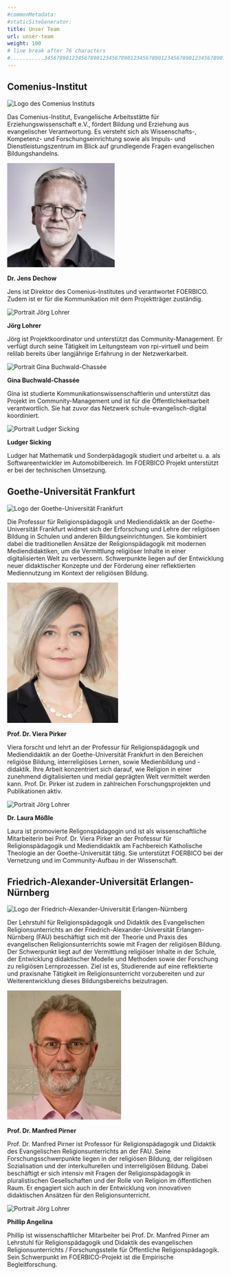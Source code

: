```yaml
---
#commonMetadata:
#staticSiteGenerator:
title: Unser Team
url: unser-team
weight: 100
# line break after 76 characters
#...........3456789012345678901234567890123456789012345678901234567890123456)
---
```


## Comenius-Institut

![Logo des Comenius Instituts](/hello-world/comenius-institut-logo.png)

Das Comenius-Institut, Evangelische Arbeitsstätte für Erziehungswissenschaft e.V.,
fördert Bildung und Erziehung aus evangelischer Verantwortung. Es versteht sich als
Wissenschafts-, Kompetenz- und Forschungseinrichtung sowie als Impuls- und
Dienstleistungszentrum im Blick auf grundlegende Fragen evangelischen Bildungshandelns.

![Portrait Jens Dechow](JensDechow.jpg)

**Dr. Jens Dechow**

Jens ist Direktor des Comenius-Institutes und verantwortet FOERBICO.
Zudem ist er für die Kommunikation mit dem Projektträger zuständig.

![Portrait Jörg Lohrer](/hello-world/joerg-lohrer.jpg)

**Jörg Lohrer**

Jörg ist Projektkoordinator und unterstützt das Community-Management.
Er verfügt durch seine Tätigkeit im Leitungsteam von rpi-virtuell und beim
relilab bereits über langjährige Erfahrung in der Netzwerkarbeit.

![Portrait Gina Buchwald-Chassée](/hello-world/gina-buchwald-chassee.jpg)

**Gina Buchwald-Chassée**

Gina ist studierte Kommunikationswissenschaftlerin und unterstützt das Projekt
im Community-Management und ist für die Öffentlichkeitsarbeit verantwortlich.
Sie hat zuvor das Netzwerk schule-evangelisch-digital koordiniert.

![Portrait Ludger Sicking](/hello-world/ludger-sicking.jpg)

**Ludger Sicking**

Ludger hat Mathematik und Sonderpädagogik studiert und arbeitet u. a. als
Softwareentwickler im Automobilbereich. Im FOERBICO Projekt  unterstützt er
bei der technischen Umsetzung.

## Goethe-Universität Frankfurt

![Logo der Goethe-Universität Frankfurt](/hello-world/Goethe-Universitaet_Frankfurt_Logo.png)

Die Professur für Religionspädagogik und Mediendidaktik an der Goethe-Universität
Frankfurt widmet sich der Erforschung und Lehre der religiösen Bildung in Schulen
und anderen Bildungseinrichtungen. Sie kombiniert dabei die traditionellen Ansätze
der Religionspädagogik mit modernen Mediendidaktiken, um die Vermittlung religiöser
Inhalte in einer digitalisierten Welt zu verbessern. Schwerpunkte liegen auf der
Entwicklung neuer didaktischer Konzepte und der Förderung einer reflektierten Mediennutzung
im Kontext der religiösen Bildung.

![Portrait Jörg Lohrer](VieraPirker.jpg)

**Prof. Dr. Viera Pirker**

Viera forscht und lehrt an der Professur für Religionspädagogik und Mediendidaktik an
der Goethe-Universität Frankfurt in den Bereichen religiöse Bildung, interreligiöses
Lernen, sowie Medienbildung und -didaktik. Ihre Arbeit konzentriert sich darauf, wie
Religion in einer zunehmend digitalisierten und medial geprägten Welt vermittelt
werden kann. Prof. Dr. Pirker ist zudem in zahlreichen Forschungsprojekten und Publikationen
aktiv.

![Portrait Jörg Lohrer](/hello-world/laura-moessle.jpg)

**Dr. Laura Mößle**

Laura ist promovierte Religonspädagogin und ist als wissenschaftliche Mitarbeiterin bei
Prof. Dr. Viera Pirker an der Professur für Religionspädagogik und Mediendidaktik am
Fachbereich Katholische Theologie an der Goethe-Universität tätig. Sie unterstützt FOERBICO
bei der Vernetzung und im Community-Aufbau in der Wissenschaft.

## Friedrich-Alexander-Universität Erlangen-Nürnberg

![Logo der Friedrich-Alexander-Universität Erlangen-Nürnberg](/hello-world/Friedrich-Alexander-Universitaet_Erlangen-Nuernberg_Logo.png)

Der Lehrstuhl für Religionspädagogik und Didaktik des Evangelischen Religionsunterrichts an
der Friedrich-Alexander-Universität Erlangen-Nürnberg (FAU) beschäftigt sich mit der Theorie
und Praxis des evangelischen Religionsunterrichts sowie mit Fragen der religiösen Bildung.
Der Schwerpunkt liegt auf der Vermittlung religiöser Inhalte in der Schule, der Entwicklung
didaktischer Modelle und Methoden sowie der Forschung zu religiösen Lernprozessen. Ziel ist es,
Studierende auf eine reflektierte und praxisnahe Tätigkeit im Religionsunterricht vorzubereiten
und zur Weiterentwicklung dieses Bildungsbereichs beizutragen.

![Portrait Jörg Lohrer](ManfredPirner.jpg)

**Prof. Dr. Manfred Pirner**

Prof. Dr. Manfred Pirner ist Professor für Religionspädagogik und Didaktik des Evangelischen
Religionsunterrichts an der FAU. Seine Forschungsschwerpunkte liegen in der religiösen Bildung,
der religiösen Sozialisation und der interkulturellen und interreligiösen Bildung. Dabei
beschäftigt er sich intensiv mit Fragen der Religionspädagogik in pluralistischen Gesellschaften
und der Rolle von Religion im öffentlichen Raum. Er engagiert sich auch in der Entwicklung von
innovativen didaktischen Ansätzen für den Religionsunterricht.

![Portrait Jörg Lohrer](/hello-world/phillip-angelina.jpg)

**Phillip Angelina**

Phillip ist wissenschaftlicher Mitarbeiter bei Prof. Dr. Manfred Pirner am Lehrstuhl für
Religionspädagogik und Didaktik des evangelischen Religionsunterrichts / Forschungsstelle für
Öffentliche Religionspädagogik. Sein Schwerpunkt im FOERBICO-Projekt ist die Empirische
Begleitforschung.